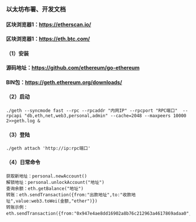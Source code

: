 
### 以太坊布署、开发文档
#### 区块浏览器1：https://etherscan.io/
#### 区块浏览器1：https://eth.btc.com/

#### （1）安装
####  源码地址：https://github.com/ethereum/go-ethereum
####  BIN包：https://geth.ethereum.org/downloads/

#### （2）启动
`./geth --syncmode fast --rpc --rpcaddr "内网IP" --rpcport "RPC端口"  --rpcapi "db,eth,net,web3,personal,admin" --cache=2048 --maxpeers 10000 2>>geth.log &`

#### （3）登陆
`./geth attach 'http://ip:rpc端口'`

#### （4）日常命令
```
获取新地址：personal.newAccount()
解锁地址：personal.unlockAccount("地址")
查询余额：eth.getBalance("地址")
转账：eth.sendTransaction({from:"出款地址",to:"收款地址",value:web3.toWei(金额,"ether")})
转账示例：
eth.sendTransaction({from:"0x947e4ae8dd16902a8b76c212963a4617869adaa0",to:"0xcdf03959b663d54471323c400c47d1ca94c93051",value:web3.toWei(0.1，"ether")})

```

